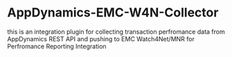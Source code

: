 # AppDynamics-EMC-W4N-Collector
this is an integration plugin for collecting transaction perfromance data from AppDynamics REST API and pushing to EMC Watch4Net/MNR for Perfromance Reporting Integration
